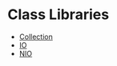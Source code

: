 # Class Libraries

* [Collection](java/class-libraries/collection.md)
* [IO](java/class-libraries/java-io.md)
* [NIO](java/class-libraries/java-nio.md)


